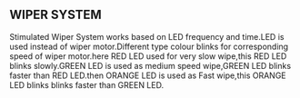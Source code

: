 ## WIPER SYSTEM
Stimulated Wiper System works based on LED frequency and time.LED is used instead of wiper motor.Different type colour blinks for corresponding speed of wiper motor.here RED LED used for very slow wipe,this RED LED blinks slowly.GREEN LED is used as medium speed wipe,GREEN LED blinks faster than RED LED.then ORANGE LED is used as Fast wipe,this ORANGE LED blinks blinks faster than GREEN LED. 
